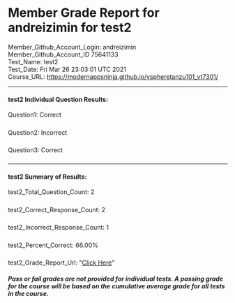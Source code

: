 # Member Grade Report for andreizimin for test2  
   
Member_Github_Account_Login: andreizimin  
Member_Github_Account_ID 75641133  
Test_Name: test2  
Test_Date: Fri Mar 26 23:03:01 UTC 2021  
Course_URL: https://modernappsninja.github.io/vspheretanzu101_vt7301/  
   
---  
#### test2 Individual Question Results:  
Question1: Correct  
#####  
Question2: Incorrect  
#####  
Question3: Correct  
#####  
---  
#### test2 Summary of Results:  
test2_Total_Question_Count: 2  
#####  
test2_Correct_Response_Count: 2  
#####  
test2_Incorrect_Response_Count: 1  
#####  
test2_Percent_Correct: 66.00%  
#####  
test2_Grade_Report_Url: "[Click Here](https://github.com/modernappsninjas/andreizimin/blob/main/static/userdata/courses/vspheretanzu101_vt7301/grade_report.pr64.test2.md)"
##### Pass or fail grades are not provided for individual tests. A passing grade for the course will be based on the cumulative average grade for all tests in the course.  
